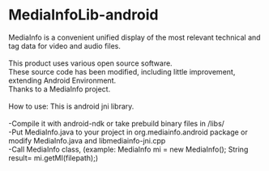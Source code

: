 # MediaInfoLib-android
MediaInfo is a convenient unified display of the most relevant technical and tag data for video and audio files.
</br>
</br>
This product uses various open source software.</br>
These source code has been modified, including little improvement, extending Android Environment.</br>
Thanks to a MediaInfo project.
</br>
</br>
How to use:
This is android jni library.
</br>
</br>
-Compile it with android-ndk or take prebuild binary files in /libs/<arch></br>
-Put MediaInfo.java to your project in org.mediainfo.android package or modify MediaInfo.java and libmediainfo-jni.cpp</br>
-Call MediaInfo class, (example: MediaInfo mi = new MediaInfo(); String result= mi.getMI(filepath);)</br>
</br>
</br>